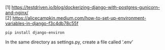 
[1] https://testdriven.io/blog/dockerizing-django-with-postgres-gunicorn-and-nginx/  
[2] https://alicecampkin.medium.com/how-to-set-up-environment-variables-in-django-f3c4db78c55f  


```
pip install django-environ
```

In the same directory as settings.py, create a file called ‘.env’